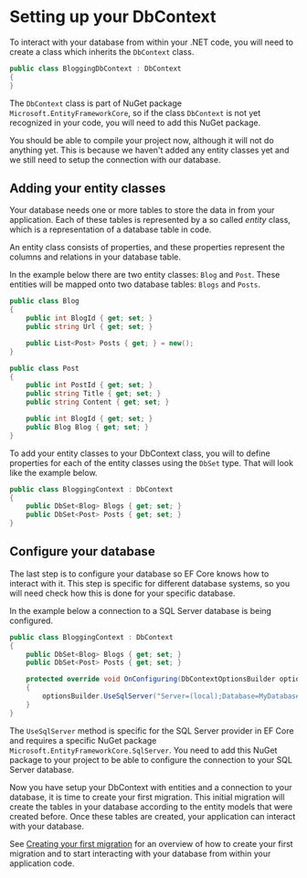 # Setting up your DbContext
To interact with your database from within your .NET code, you will need to create a class which inherits the 
`DbContext` class.

```csharp
public class BloggingDbContext : DbContext
{
}
```

The `DbContext` class is part of NuGet package `Microsoft.EntityFrameworkCore`, so if the class `DbContext` is not yet 
recognized in your code, you will need to add this NuGet package.

You should be able to compile your project now, although it will not do anything yet. 
This is because we haven't added any entity classes yet and we still need to setup the connection with our database.

## Adding your entity classes

Your database needs one or more tables to store the data in from your application. 
Each of these tables is represented by a so called _entity_ class, which is a representation of a database table in code.

An entity class consists of properties, and these properties represent the columns and relations in your database table.

In the example below there are two entity classes: `Blog` and `Post`. 
These entities will be mapped onto two database tables: `Blogs` and `Posts`.

```csharp
public class Blog
{
    public int BlogId { get; set; }
    public string Url { get; set; }

    public List<Post> Posts { get; } = new();
}

public class Post
{
    public int PostId { get; set; }
    public string Title { get; set; }
    public string Content { get; set; }

    public int BlogId { get; set; }
    public Blog Blog { get; set; }
}
```

To add your entity classes to your DbContext class, you will to define properties for each of the entity classes using
the `DbSet` type. That will look like the example below.

```csharp
public class BloggingContext : DbContext
{
    public DbSet<Blog> Blogs { get; set; }
    public DbSet<Post> Posts { get; set; }
}
```

## Configure your database

The last step is to configure your database so EF Core knows how to interact with it. 
This step is specific for different database systems, so you will need check how this is done for your specific 
database.

In the example below a connection to a SQL Server database is being configured.

```csharp
public class BloggingContext : DbContext
{
    public DbSet<Blog> Blogs { get; set; }
    public DbSet<Post> Posts { get; set; }

    protected override void OnConfiguring(DbContextOptionsBuilder optionsBuilder)
    {
        optionsBuilder.UseSqlServer("Server=(local);Database=MyDatabase;Trusted_Connection=True;TrustServerCertificate=True;");
    }
}
````

The `UseSqlServer` method is specific for the SQL Server provider in EF Core and requires a specific NuGet package 
`Microsoft.EntityFrameworkCore.SqlServer`. You need to add this NuGet package to your project to be able to configure
the connection to your SQL Server database.

Now you have setup your DbContext with entities and a connection to your database, it is time to create your first 
migration. This initial migration will create the tables in your database according to the entity models that were 
created before. Once these tables are created, your application can interact with your database.

See [Creating your first migration](creating-your-first-migration.md) for an overview of how to create your first 
migration and to start interacting with your database from within your application code.   

  

